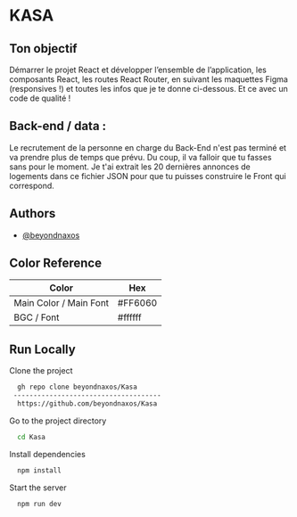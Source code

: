 
# KASA

## Ton objectif 

Démarrer le projet React et développer l’ensemble de l’application, les composants React, les routes React Router, en suivant les maquettes Figma (responsives !) et toutes les infos que je te donne ci-dessous. Et ce avec un code de qualité ! 

## Back-end / data :

 Le recrutement de la personne en charge du Back-End n'est pas terminé et va prendre plus de temps que prévu. Du coup, il va falloir que tu fasses sans pour le moment. Je t'ai extrait les 20 dernières annonces de logements dans ce fichier JSON pour que tu puisses construire le Front qui correspond.


## Authors

- [@beyondnaxos](https://www.github.com/beyondnaxos)

## Color Reference

| Color             | Hex                                                                |
| ----------------- | ------------------------------------------------------------------ |
| Main Color / Main Font |  #FF6060 |
| BGC / Font |  #ffffff |


## Run Locally

Clone the project

```bash
  gh repo clone beyondnaxos/Kasa 
 -------------------------------------
  https://github.com/beyondnaxos/Kasa
```

Go to the project directory

```bash
  cd Kasa
```

Install dependencies

```bash
  npm install
```

Start the server

```bash
  npm run dev
```

